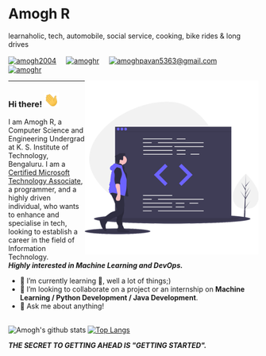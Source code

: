 # Amogh R 

learnaholic, tech, automobile, social service, cooking, bike rides & long drives

<p>
<a href="https://twitter.com/amogh2004_" target="blank"><img align="center" src="https://cdn.jsdelivr.net/npm/simple-icons@3.12.0/icons/twitter.svg" alt="amogh2004" height="30" width="30" /></a> &nbsp; &nbsp;
<a href="https://www.linkedin.com/in/amogh-r-439654b6/" target="blank"><img align="center" src="https://cdn.jsdelivr.net/npm/simple-icons@3.12.0/icons/linkedin.svg" alt="amoghr" height="30" width="30" /></a> &nbsp; &nbsp;
<a href="mailto:amoghpavan5363@gmail.com" target="blank"><img align="center" src="https://cdn.jsdelivr.net/npm/simple-icons@3.12.0/icons/mail-dot-ru.svg" alt="amoghpavan5363@gmail.com" height="30" width="30" /></a> &nbsp; &nbsp;
<a href="https://www.hackerrank.com/amoghpavan5363?hr_r=1" target="blank"><img align="center" src="https://cdn.jsdelivr.net/npm/simple-icons@3.12.0/icons/hackerrank.svg" alt="amoghr" height="30" width="30" /></a>
</p>

<img src="https://github.com/amogh2004/amogh2004/blob/master/images/logo3.png" width="350" height="350" align="right"/>

---
### Hi there! <img src="https://raw.githubusercontent.com/ABSphreak/ABSphreak/master/gifs/Hi.gif" width="30px">

I am Amogh R, a Computer Science and Engineering Undergrad at K. S. Institute of Technology, Bengaluru. I am a [Certified Microsoft Technology Associate](https://www.youracclaim.com/badges/78822f27-33f2-4844-a7aa-2e508e87b890?source=linked_in_profile), a programmer, and a highly driven individual, who wants to enhance and specialise in tech, looking to establish a career in the field of Information Technology. </br>
***Highly interested in Machine Learning and DevOps.***


- 🌱 I’m currently learning 🤔, well a lot of things;)
- 👬 I’m looking to collaborate on a project or an internship on **Machine Learning / Python Development / Java Development**.
- 💬 Ask me about anything! </br></br>

![Amogh's github stats](https://github-readme-stats.vercel.app/api?username=amogh2004&hide=contribs,issues&count_private=true&bg_color=e8e8e8&text_color=373a40&title_color=373a40&icon_color=19d3da)
[![Top Langs](https://github-readme-stats.vercel.app/api/top-langs/?username=amogh2004&count_private=true&layout=compact&hide=jupyter%20notebook&bg_color=e8e8e8&text_color=373a40&title_color=373a40&icon_color=19d3da)](https://github.com/anuraghazra/github-readme-stats)

***THE SECRET TO GETTING AHEAD IS "GETTING STARTED".***
